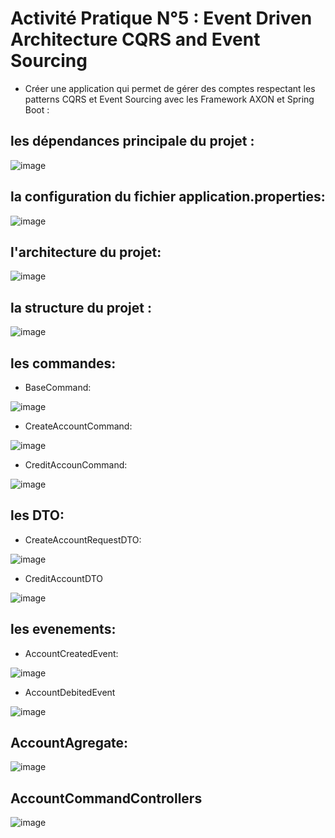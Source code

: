 # Activité Pratique N°5 : Event Driven Architecture CQRS and Event Sourcing
* Créer une application qui permet de gérer des comptes respectant les patterns CQRS et Event Sourcing avec les Framework AXON et Spring Boot :
## les dépendances  principale  du projet :

![image](https://user-images.githubusercontent.com/73759527/209236416-fb608de1-75f6-4951-94b2-425ec664b41f.png)

## la configuration du fichier application.properties:

![image](https://user-images.githubusercontent.com/73759527/209236498-f62239ef-faa9-4990-94f1-df284b09a454.png)

## l'architecture du projet:

![image](https://user-images.githubusercontent.com/73759527/209236715-78f89c37-0446-4b79-ad56-794d0d9a1c53.png)

## la structure du projet :

![image](https://user-images.githubusercontent.com/73759527/209236797-633bc0f6-7b26-4b34-9a6e-3aaa35ea03f1.png)


## les commandes:

* BaseCommand:

![image](https://user-images.githubusercontent.com/73759527/209236959-fcfdf89f-61d4-48b9-9621-8c31b8676dad.png)

* CreateAccountCommand:

![image](https://user-images.githubusercontent.com/73759527/209236998-776802a6-4dc7-46ff-a86f-bf2ea7b8dddd.png)

* CreditAccounCommand:

![image](https://user-images.githubusercontent.com/73759527/209237033-880142e7-0c87-433c-bc38-16592de42c56.png)

## les DTO:

* CreateAccountRequestDTO:

![image](https://user-images.githubusercontent.com/73759527/209237123-025ced24-7602-42a8-b89f-0dd32de8e449.png)

* CreditAccountDTO

![image](https://user-images.githubusercontent.com/73759527/209237171-95efddef-37ba-4464-bd99-5c3248624be8.png)

## les evenements:

* AccountCreatedEvent:

![image](https://user-images.githubusercontent.com/73759527/209237332-26fc32fc-0858-45c9-8af2-1b665f19daf2.png)
 
* AccountDebitedEvent

![image](https://user-images.githubusercontent.com/73759527/209237362-68d6cae6-8f25-4e83-bdd3-c7a609c888ea.png)

## AccountAgregate:

![image](https://user-images.githubusercontent.com/73759527/209237479-4a5b1371-3975-4c54-b5e6-bec2ac98dfa8.png)

## AccountCommandControllers

![image](https://user-images.githubusercontent.com/73759527/209237513-6c7c6c40-b558-4357-a0eb-1e05938b59d7.png)





